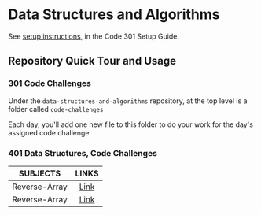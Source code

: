 # Data Structures and Algorithms

See [setup instructions](https://codefellows.github.io/setup-guide/code-301/3-code-challenges), in the Code 301 Setup Guide.

## Repository Quick Tour and Usage

### 301 Code Challenges

Under the `data-structures-and-algorithms` repository, at the top level is a folder called `code-challenges`

Each day, you'll add one new file to this folder to do your work for the day's assigned code challenge

### 401 Data Structures, Code Challenges

|SUBJECTS  |                 LINKS             |
--------------------|:--------------------------------------------------------:|
|Reverse-Array       | [Link](https://github.com/anassawalha95/data-structures-and-algorithms/tree/main/challenges/array_reverse)|
|Reverse-Array       | [Link](https://github.com/anassawalha95/data-structures-and-algorithms/tree/main/challenges/array-shift)|



